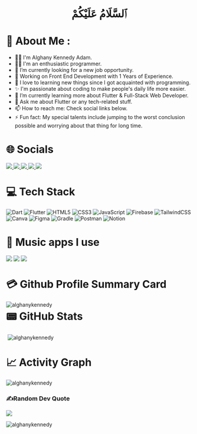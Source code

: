 <h1 align="center">ٱلسَّلَامُ عَلَيْكُمْ </h1>

# 📌 About Me :

- 🙍‍♂️ I'm Alghany Kennedy Adam.
- 👨‍💻 I'm an enthusiastic programmer.
- 🔭 I’m currently looking for a new job opportunity.
- 📣 Working on Front End Development with 1 Years of Experience.
- 🧠 I love to learning new things since I got acquainted with programming.
- ✨ I'm passionate about coding to make people's daily life more easier.
- 🌱 I’m currently learning more about Flutter & Full-Stack Web Developer.
- 💬 Ask me about Flutter or any tech-related stuff.
- 📫 How to reach me: Check social links below.
- ⚡ Fun fact: My special talents include jumping to the worst conclusion possible and worrying about that thing for long time.

# 🌐 Socials
<a href='mailto:alghanyka@gmail.com' target='_blank'>
        <img src='https://img.shields.io/badge/Gmail-D14836?style=for-the-badge&logo=gmail&logoColor=white'/>
    </a> 
<a href='https://instagram.com/alghanykennedy' target='_blank'>
        <img src='https://img.shields.io/badge/Instagram-E4405F?style=for-the-badge&logo=instagram&logoColor=white'/>
    </a>
    <a href='https://linkedin.com/in/alghanykennedyadam' target='_blank'>
        <img src='https://img.shields.io/badge/LinkedIn-0077B5?style=for-the-badge&logo=linkedin&logoColor=white'/>
    </a>
    <a href='https://medium.com/@alghanykennedy' target='_blank'>
        <img src='https://img.shields.io/badge/Medium-12100E?style=for-the-badge&logo=medium&logoColor=white'/>
    </a>
    <a href='https://twitter.com/lghanykennedy' target='_blank'>
        <img src='https://img.shields.io/twitter/follow/lghanykennedy?logo=Twitter&style=for-the-badge'/>
    </a>

# 💻 Tech Stack
![Dart](https://img.shields.io/badge/dart-%230175C2.svg?style=for-the-badge&logo=dart&logoColor=white) ![Flutter](https://img.shields.io/badge/Flutter-%2302569B.svg?style=for-the-badge&logo=Flutter&logoColor=white) ![HTML5](https://img.shields.io/badge/html5-%23E34F26.svg?style=for-the-badge&logo=html5&logoColor=white) ![CSS3](https://img.shields.io/badge/css3-%231572B6.svg?style=for-the-badge&logo=css3&logoColor=white) ![JavaScript](https://img.shields.io/badge/javascript-%23323330.svg?style=for-the-badge&logo=javascript&logoColor=%23F7DF1E) ![Firebase](https://img.shields.io/badge/firebase-%23039BE5.svg?style=for-the-badge&logo=firebase) ![TailwindCSS](https://img.shields.io/badge/tailwindcss-%2338B2AC.svg?style=for-the-badge&logo=tailwind-css&logoColor=white) ![Canva](https://img.shields.io/badge/Canva-%2300C4CC.svg?style=for-the-badge&logo=Canva&logoColor=white) ![Figma](https://img.shields.io/badge/figma-%23F24E1E.svg?style=for-the-badge&logo=figma&logoColor=white) ![Gradle](https://img.shields.io/badge/Gradle-02303A.svg?style=for-the-badge&logo=Gradle&logoColor=white) ![Postman](https://img.shields.io/badge/Postman-FF6C37?style=for-the-badge&logo=postman&logoColor=white) ![Notion](https://img.shields.io/badge/Notion-%23000000.svg?style=for-the-badge&logo=notion&logoColor=white)

# 🎵 Music apps I use
<img src="https://img.shields.io/badge/apple%20music-F34E68?style=for-the-badge&logo=apple%20music&logoColor=white"/> <img src="https://img.shields.io/badge/Spotify-1ED760?&style=for-the-badge&logo=spotify&logoColor=white"/> <img src="https://img.shields.io/badge/YouTube_Music-FF0000?style=for-the-badge&logo=youtube-music&logoColor=white"/>

# 💳 Github Profile Summary Card
<p><img align="left" src="https://github-readme-stats.vercel.app/api/top-langs?username=alghanykennedy&show_icons=true&locale=en&layout=compact" alt="alghanykennedy" /></p>

# 📟 GitHub Stats
<p>&nbsp;<img align="center" src="https://github-readme-stats.vercel.app/api?username=alghanykennedy&show_icons=true&locale=en" alt="alghanykennedy" /></p>

# 📈 Activity Graph
<p><img align="center" src="https://github-readme-streak-stats.herokuapp.com/?user=alghanykennedy&" alt="alghanykennedy" /></p>

### ✍️Random Dev Quote
![](https://quotes-github-readme.vercel.app/api?type=horizontal&theme=vue)

<p align="left"> <img src="https://komarev.com/ghpvc/?username=alghanykennedy&label=Profile%20views&color=0e75b6&style=flat" alt="alghanykennedy" /> </p>

